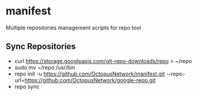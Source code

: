 # manifest
Multiple repositories management scripts for repo tool

## Sync Repositories
* curl https://storage.googleapis.com/git-repo-downloads/repo > ~/repo
* sudo mv ~/repo /usr/bin
* repo init -u https://github.com/OctopusNetwork/manifest.git --repo-url=https://github.com/OctopusNetwork/google-repo.git
* repo sync
